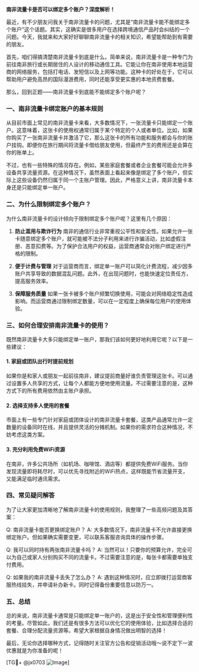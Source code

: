 **南非流量卡是否可以绑定多个账户？深度解析！**

最近，有不少朋友问我关于南非流量卡的问题，尤其是“南非流量卡能不能绑定多个账户”这个话题。其实，这确实是很多用户在选择跨境通信产品时会纠结的一个问题。今天，我就来和大家好好聊聊南非流量卡的相关知识，希望能帮助到有需要的朋友。

首先，咱们得搞清楚南非流量卡到底是什么。简单来说，南非流量卡是一种专门为前往南非旅行或长期居住的人设计的移动通信工具。它能让你在南非使用本地运营商的网络服务，包括打电话、发短信以及上网等功能。这种卡的好处在于，它可以帮助用户避免高昂的国际漫游费用，同时还能享受更实惠的本地资费套餐。

那么，回到正题——南非流量卡到底能不能绑定多个账户呢？

### **一、南非流量卡绑定账户的基本规则**
从目前市面上常见的南非流量卡来看，大多数情况下，一张流量卡只能绑定一个账户。这意味着，这张卡的使用权通常归属于某个特定的个人或者单位。比如，如果你购买了一张南非流量卡并激活了它，那么这张卡的所有功能和服务都会与你的账户挂钩。即便你在旅行期间将流量卡借给朋友使用，但最终产生的费用还是会算在你的账单上。

不过，也有一些特殊的情况存在。例如，某些家庭套餐或者企业套餐可能会允许多设备共享流量资源。在这种情况下，虽然表面上看起来像是绑定了多个账户，但实际上这些设备仍然归属于同一个主账户管理。因此，严格意义上讲，南非流量卡本身还是只能绑定单一账户。

### **二、为什么限制绑定多个账户？**
为什么南非流量卡的设计倾向于限制绑定多个账户呢？这里有几个原因：

1. **防止滥用与欺诈行为**
   南非的通信行业非常重视公平性和安全性。如果允许一张卡随意绑定多个账户，就可能被不法分子利用来进行诈骗活动，比如虚假注册、恶意扣费等。为了保护合法用户的权益，运营商通常会对账户绑定进行严格的限制。

2. **便于计费与管理**
   对于运营商而言，绑定单一账户可以简化计费流程，减少因多账户共享导致的数据混乱问题。此外，在出现问题时，也能快速定位责任方，提高服务效率。

3. **保障服务质量**
   如果一张卡被多个账户频繁切换使用，可能会对网络稳定性造成影响。而运营商通过限制绑定数量，可以在一定程度上确保每位用户的使用体验。

### **三、如何合理安排南非流量卡的使用？**
既然南非流量卡大多只能绑定单一账户，那我们该如何更好地利用它呢？以下是一些建议：

#### 1. **家庭或团队出行时提前规划**
   如果你是和家人或朋友一起前往南非，建议提前商量好谁负责管理这张卡。可以通过设置多人共享的方式，让每个人都能方便地使用流量。不过需要注意的是，这种方式下的所有费用依然由主账户承担。

#### 2. **选择支持多人使用的套餐**
   市面上有一些专门针对家庭或团体设计的南非流量卡套餐，这类产品通常允许一定数量的设备同时在线，并且提供灵活的分摊机制。如果你的需求符合这种情况，不妨考虑这类方案。

#### 3. **充分利用免费WiFi资源**
   在南非，许多公共场所（如机场、咖啡馆、酒店等）都提供免费WiFi服务。当你发现流量即将耗尽时，可以优先寻找附近的WiFi热点，这样既能节省流量开支，又能满足临时通讯需求。

### **四、常见疑问解答**
为了让大家更加清晰地了解南非流量卡的使用规则，我整理了一些高频问题及其答案：

Q: 南非流量卡能否更换绑定账户？
A: 大多数情况下，南非流量卡不允许直接更换绑定账户。但如果确实需要变更，可以联系客服咨询具体的操作步骤。

Q: 我可以同时持有两张南非流量卡吗？
A: 当然可以！只要你的预算允许，完全可以为自己或家人分别购买不同的流量卡。不过需要注意的是，每张卡都需要单独支付费用。

Q: 如果我的南非流量卡丢失了怎么办？
A: 遇到这种情况时，应立即拨打运营商客服热线挂失，并申请补办新卡。同时记得备份重要信息以防万一。

### **五、总结**
总的来说，南非流量卡通常是只能绑定单一账户的，这是出于安全性和管理便利性的考量。尽管如此，我们还是有很多方法可以优化它的使用体验，比如选择合适的套餐、合理分配流量资源等。希望大家根据自身情况做出明智的选择！

最后，无论你选择哪种方式，记得随时关注官方公告和促销活动哦～说不定下一波优惠就是为你准备的呢！

[TG💪+ @jx0703 ![Image](https://github.com/user-attachments/assets/dbca1d08-cadb-493c-b0ec-ad6f7a83f270)]